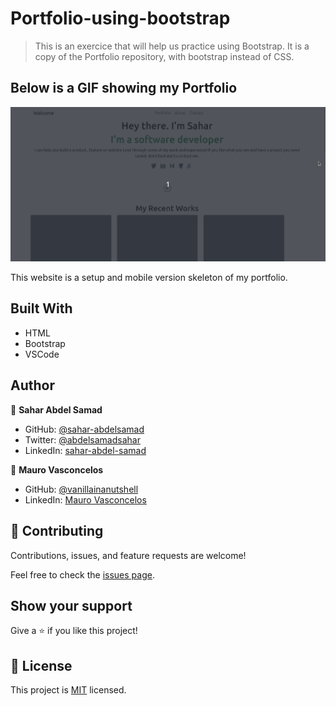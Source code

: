 # Portfolio-using-bootstrap

> This is an exercice that will help us practice using Bootstrap.
> It is a copy of the Portfolio repository, with bootstrap instead of CSS.

## Below is a GIF showing my Portfolio
![gif](Screenshot.gif)

This website is a setup and mobile version skeleton of my portfolio.

## Built With

- HTML
- Bootstrap
- VSCode

## Author

👤 **Sahar Abdel Samad**

- GitHub: [@sahar-abdelsamad](https://github.com/Sahar-AbdelSamad)
- Twitter: [@abdelsamadsahar](https://twitter.com/AbdelSamadSahar)
- LinkedIn: [sahar-abdel-samad](https://www.linkedin.com/in/sahar-abdel-samad/)

👤 **Mauro Vasconcelos**

- GitHub: [@vanillainanutshell](https://github.com/vanillainanutshell)
- LinkedIn: [Mauro Vasconcelos](https://www.linkedin.com/in/mauro-vasconcelos-a3671a223/)

## 🤝 Contributing

Contributions, issues, and feature requests are welcome!

Feel free to check the [issues page](https://github.com/Sahar-AbdelSamad/Portfolio-using-bootstrap/issues).

## Show your support

Give a ⭐️ if you like this project!

## 📝 License

This project is [MIT](LICENSE) licensed.